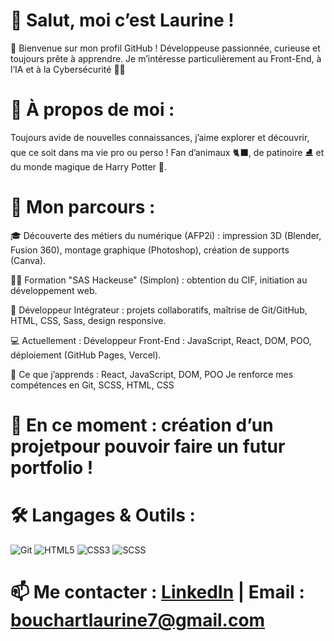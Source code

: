  # 👋 Salut, moi c’est Laurine !

🌟 Bienvenue sur mon profil GitHub !
Développeuse passionnée, curieuse et toujours prête à apprendre.
Je m’intéresse particulièrement au Front-End, à l’IA et à la Cybersécurité 🤖🔐

# 🚀 À propos de moi :

Toujours avide de nouvelles connaissances, j’aime explorer et découvrir, que ce soit dans ma vie pro ou perso !
Fan d’animaux 🐈‍⬛, de patinoire ⛸️ et du monde magique de Harry Potter 🐍.

# 🔭 Mon parcours :

🎓 Découverte des métiers du numérique (AFP2i) : impression 3D (Blender, Fusion 360), montage graphique (Photoshop), création de supports (Canva).

👩‍💻 Formation "SAS Hackeuse" (Simplon) : obtention du CIF, initiation au développement web.

🧩 Développeur Intégrateur : projets collaboratifs, maîtrise de Git/GitHub, HTML, CSS, Sass, design responsive.

💻 Actuellement : Développeur Front-End : JavaScript, React, DOM, POO, déploiement (GitHub Pages, Vercel).


🌱 Ce que j’apprends :
React, JavaScript, DOM, POO
Je renforce mes compétences en Git, SCSS, HTML, CSS

# 🚧 En ce moment : création d’un projetpour pouvoir faire un futur portfolio !

# 🛠️ Langages & Outils :


![Git](https://img.shields.io/badge/-Git-333333?style=flat&logo=git)
![HTML5](https://img.shields.io/badge/-HTML5-E34F26?style=flat&logo=html5&logoColor=white)
![CSS3](https://img.shields.io/badge/-CSS3-1572B6?style=flat&logo=css3&logoColor=white)
![SCSS](https://img.shields.io/badge/-SCSS-CC6699?style=flat&logo=sass&logoColor=white)

# 📫 Me contacter : [LinkedIn](https://www.linkedin.com/in/laurine-bouchart-486600341/) | Email : bouchartlaurine7@gmail.com
